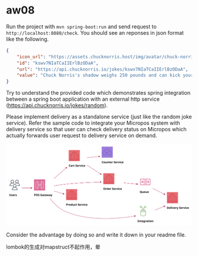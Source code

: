 # aw08

Run the project with `mvn spring-boot:run` and send request to `http://localhost:8080/check`. You should see an reponses in json format like the following.

```json
{
    "icon_url": "https://assets.chucknorris.host/img/avatar/chuck-norris.png",
    "id": "kswv7NIaTCaIIErlBzODaA",
    "url": "https://api.chucknorris.io/jokes/kswv7NIaTCaIIErlBzODaA",
    "value": "Chuck Norris's shadow weighs 250 pounds and can kick your ass ."
}
```

Try to understand the provided code which demonstrates spring integration between a spring boot application with an external http service (https://api.chucknorris.io/jokes/random).

Please implement delivery as a standalone service (just like the random joke service). Refer the sample code to integrate your Micropos system with delivery service so that user can check delivery status on Micropos which actually forwards user request to delivery service on demand.

![](Micropos.svg)

Consider the advantage by doing so and write it down in your readme file.

lombok的生成对mapstruct不起作用，晕